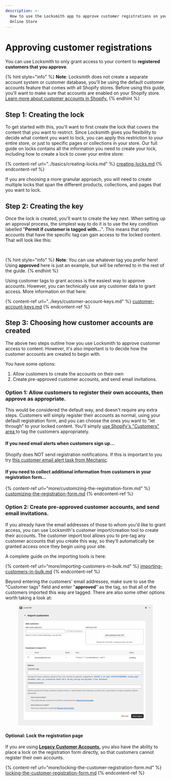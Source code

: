 ```yaml
---
description: >-
  How to use the Locksmith app to approve customer registrations on your Shopify
  Online Store
---
```


# Approving customer registrations

You can use Locksmith to only grant access to your content to **registered customers that you approve**.

{% hint style="info" %}
**Note**: Locksmith does not create a separate account system or customer database, you'll be using the default customer accounts feature that comes with all Shopify stores. Before using this guide, you'll want to make sure that accounts are enabled on your Shopify store. [Learn more about customer accounts in Shopify.](https://help.shopify.com/en/manual/customers/customer-accounts)
{% endhint %}

## Step 1: Creating the lock

To get started with this, you'll want to first create the lock that covers the content that you want to restrict. Since Locksmith gives you flexibility to decide what content you want to lock, you can apply this restriction to your entire store, or just to specific pages or collections in your store. Our full guide on locks contains all the information you need to create your lock, including how to create a lock to cover your entire store:

{% content-ref url="../basics/creating-locks.md" %}
[creating-locks.md](../basics/creating-locks.md)
{% endcontent-ref %}

If you are choosing a more granular approach, you will need to create multiple locks that span the different products, collections, and pages that you want to lock.

## Step 2: Creating the key

Once the lock is created, you'll want to create the key next. When setting up an approval process, the simplest way to do it is to use the key condition labelled "**Permit if customer is tagged with...**". This means that only accounts that have the specific tag can gain access to the locked content. That will look like this:

<figure><img src="../.gitbook/assets/Screenshot 2025-04-08 at 4.30.24 PM.png" alt=""><figcaption></figcaption></figure>

{% hint style="info" %}
**Note**: You can use whatever tag you prefer here! Using **approved** here is just an example, but will be referred to in the rest of the guide.
{% endhint %}

Using customer tags to grant access is the easiest way to approve accounts. However, you can technically use any customer data to grant access. More information on that here:

{% content-ref url="../keys/customer-account-keys.md" %}
[customer-account-keys.md](../keys/customer-account-keys.md)
{% endcontent-ref %}

## Step 3: Choosing how customer accounts are created

The above two steps outline how you use Locksmith to approve customer access to content. However, it's also important is to decide how the customer accounts are created to begin with.

You have some options:

1. Allow customers to create the accounts on their own
2. Create pre-approved customer accounts, and send email invitations.

### Option 1: Allow customers to register their own accounts, then approve as appropriate.

This would be considered the default way, and doesn't require any extra steps. Customers will simply register their accounts as normal, using your default registration form, and you can choose the ones you want to "let through" to your locked content. You'll simply [use Shopify's "Customers" area ](https://help.shopify.com/en/manual/customers/manage-customers#edit-a-customers-tags)to tag the customers appropriately.

#### If you need email alerts when customers sign up...

Shopify does NOT send registration notifications. If this is important to you try [this customer email alert task from Mechanic](https://tasks.mechanic.dev/customer-signup-email).

#### If you need to collect additional information from customers in your registration form...

{% content-ref url="more/customizing-the-registration-form.md" %}
[customizing-the-registration-form.md](more/customizing-the-registration-form.md)
{% endcontent-ref %}

### Option 2: Create pre-approved customer accounts, and send email invitations.

If you already have the email addresses of those to whom you'd like to grant access, you can use Locksmith's customer import/creation tool to create their accounts. The customer import tool allows you to pre-tag any customer accounts that you create this way, so they'll automatically be granted access once they begin using your site.&#x20;

A complete guide on the importing tools is here:

{% content-ref url="more/importing-customers-in-bulk.md" %}
[importing-customers-in-bulk.md](more/importing-customers-in-bulk.md)
{% endcontent-ref %}

Beyond entering the customers' email addresses, make sure to use the "Customer tags" field and enter "**approved**" as the tag, so that all of the customers imported this way are tagged. There are also some other options worth taking a look at:

<figure><img src="../.gitbook/assets/import-customers-page2.png" alt=""><figcaption></figcaption></figure>

#### Optional: Lock the registration page

If you are using [**Legacy Customer Accounts**](https://help.shopify.com/en/manual/customers/customer-accounts)**,** you also have the ability to place a lock on the registration form directly, so that customers cannot register their own accounts.

{% content-ref url="more/locking-the-customer-registration-form.md" %}
[locking-the-customer-registration-form.md](more/locking-the-customer-registration-form.md)
{% endcontent-ref %}
